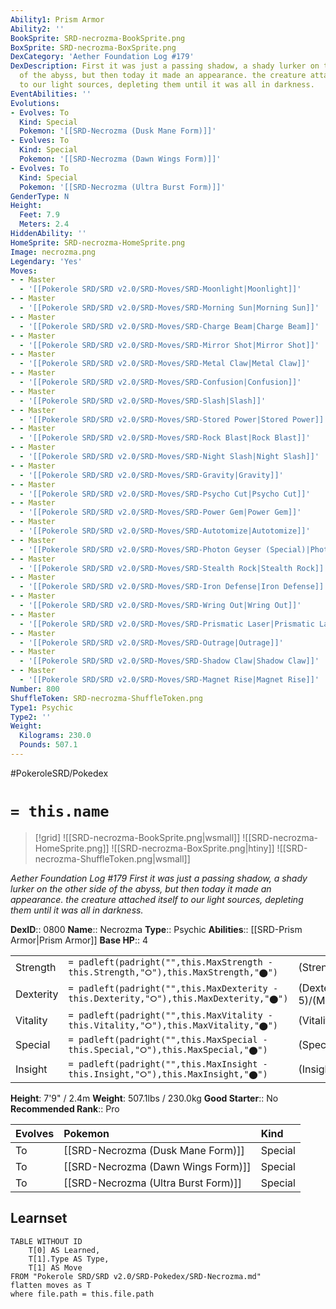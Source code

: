 ```yaml
---
Ability1: Prism Armor
Ability2: ''
BookSprite: SRD-necrozma-BookSprite.png
BoxSprite: SRD-necrozma-BoxSprite.png
DexCategory: 'Aether Foundation Log #179'
DexDescription: First it was just a passing shadow, a shady lurker on the other side
  of the abyss, but then today it made an appearance. the creature attached itself
  to our light sources, depleting them until it was all in darkness.
EventAbilities: ''
Evolutions:
- Evolves: To
  Kind: Special
  Pokemon: '[[SRD-Necrozma (Dusk Mane Form)]]'
- Evolves: To
  Kind: Special
  Pokemon: '[[SRD-Necrozma (Dawn Wings Form)]]'
- Evolves: To
  Kind: Special
  Pokemon: '[[SRD-Necrozma (Ultra Burst Form)]]'
GenderType: N
Height:
  Feet: 7.9
  Meters: 2.4
HiddenAbility: ''
HomeSprite: SRD-necrozma-HomeSprite.png
Image: necrozma.png
Legendary: 'Yes'
Moves:
- - Master
  - '[[Pokerole SRD/SRD v2.0/SRD-Moves/SRD-Moonlight|Moonlight]]'
- - Master
  - '[[Pokerole SRD/SRD v2.0/SRD-Moves/SRD-Morning Sun|Morning Sun]]'
- - Master
  - '[[Pokerole SRD/SRD v2.0/SRD-Moves/SRD-Charge Beam|Charge Beam]]'
- - Master
  - '[[Pokerole SRD/SRD v2.0/SRD-Moves/SRD-Mirror Shot|Mirror Shot]]'
- - Master
  - '[[Pokerole SRD/SRD v2.0/SRD-Moves/SRD-Metal Claw|Metal Claw]]'
- - Master
  - '[[Pokerole SRD/SRD v2.0/SRD-Moves/SRD-Confusion|Confusion]]'
- - Master
  - '[[Pokerole SRD/SRD v2.0/SRD-Moves/SRD-Slash|Slash]]'
- - Master
  - '[[Pokerole SRD/SRD v2.0/SRD-Moves/SRD-Stored Power|Stored Power]]'
- - Master
  - '[[Pokerole SRD/SRD v2.0/SRD-Moves/SRD-Rock Blast|Rock Blast]]'
- - Master
  - '[[Pokerole SRD/SRD v2.0/SRD-Moves/SRD-Night Slash|Night Slash]]'
- - Master
  - '[[Pokerole SRD/SRD v2.0/SRD-Moves/SRD-Gravity|Gravity]]'
- - Master
  - '[[Pokerole SRD/SRD v2.0/SRD-Moves/SRD-Psycho Cut|Psycho Cut]]'
- - Master
  - '[[Pokerole SRD/SRD v2.0/SRD-Moves/SRD-Power Gem|Power Gem]]'
- - Master
  - '[[Pokerole SRD/SRD v2.0/SRD-Moves/SRD-Autotomize|Autotomize]]'
- - Master
  - '[[Pokerole SRD/SRD v2.0/SRD-Moves/SRD-Photon Geyser (Special)|Photon Geyser (Special)]]'
- - Master
  - '[[Pokerole SRD/SRD v2.0/SRD-Moves/SRD-Stealth Rock|Stealth Rock]]'
- - Master
  - '[[Pokerole SRD/SRD v2.0/SRD-Moves/SRD-Iron Defense|Iron Defense]]'
- - Master
  - '[[Pokerole SRD/SRD v2.0/SRD-Moves/SRD-Wring Out|Wring Out]]'
- - Master
  - '[[Pokerole SRD/SRD v2.0/SRD-Moves/SRD-Prismatic Laser|Prismatic Laser]]'
- - Master
  - '[[Pokerole SRD/SRD v2.0/SRD-Moves/SRD-Outrage|Outrage]]'
- - Master
  - '[[Pokerole SRD/SRD v2.0/SRD-Moves/SRD-Shadow Claw|Shadow Claw]]'
- - Master
  - '[[Pokerole SRD/SRD v2.0/SRD-Moves/SRD-Magnet Rise|Magnet Rise]]'
Number: 800
ShuffleToken: SRD-necrozma-ShuffleToken.png
Type1: Psychic
Type2: ''
Weight:
  Kilograms: 230.0
  Pounds: 507.1
---
```


#PokeroleSRD/Pokedex

# `= this.name`

> [!grid]
> ![[SRD-necrozma-BookSprite.png|wsmall]]
> ![[SRD-necrozma-HomeSprite.png]]
> ![[SRD-necrozma-BoxSprite.png|htiny]]
> ![[SRD-necrozma-ShuffleToken.png|wsmall]]


*Aether Foundation Log #179*
*First it was just a passing shadow, a shady lurker on the other side of the abyss, but then today it made an appearance. the creature attached itself to our light sources, depleting them until it was all in darkness.*

**DexID**:: 0800
**Name**:: Necrozma
**Type**:: Psychic
**Abilities**:: [[SRD-Prism Armor|Prism Armor]]
**Base HP**:: 4

|           |                                                                                        |                                          |
| --------- | -------------------------------------------------------------------------------------- | ---------------------------------------- |
| Strength  | `= padleft(padright("",this.MaxStrength - this.Strength,"⭘"),this.MaxStrength,"⬤")`    | (Strength::6)/(MaxStrength::6)   |
| Dexterity | `= padleft(padright("",this.MaxDexterity - this.Dexterity,"⭘"),this.MaxDexterity,"⬤")` | (Dexterity:: 5)/(MaxDexterity::5) |
| Vitality  | `= padleft(padright("",this.MaxVitality - this.Vitality,"⭘"),this.MaxVitality,"⬤")`    | (Vitality::6)/(MaxVitality::6)   |
| Special   | `= padleft(padright("",this.MaxSpecial - this.Special,"⭘"),this.MaxSpecial,"⬤")`       | (Special::7)/(MaxSpecial::7)     |
| Insight   | `= padleft(padright("",this.MaxInsight - this.Insight,"⭘"),this.MaxInsight,"⬤")`       | (Insight::5)/(MaxInsight::5)     |

**Height**: 7'9" / 2.4m
**Weight**: 507.1lbs / 230.0kg
**Good Starter**:: No
**Recommended Rank**:: Pro

| Evolves   | Pokemon                             | Kind    |
|:----------|:------------------------------------|:--------|
| To        | [[SRD-Necrozma (Dusk Mane Form)]]   | Special |
| To        | [[SRD-Necrozma (Dawn Wings Form)]]  | Special |
| To        | [[SRD-Necrozma (Ultra Burst Form)]] | Special |

## Learnset

```dataview
TABLE WITHOUT ID
    T[0] AS Learned,
    T[1].Type AS Type,
    T[1] AS Move
FROM "Pokerole SRD/SRD v2.0/SRD-Pokedex/SRD-Necrozma.md"
flatten moves as T
where file.path = this.file.path
```

